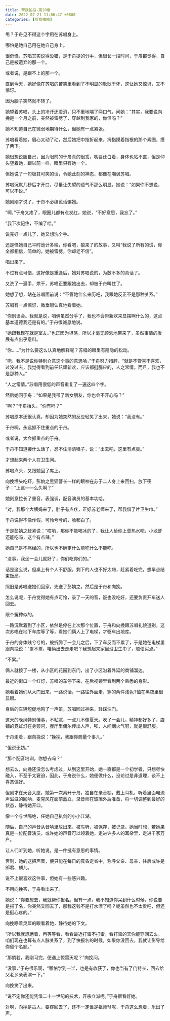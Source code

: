 ```yaml
---
title: 帮我拍拍-第20章
date: 2022-07-21 11:06:47 +0800
categories: [帮我拍拍]
---
```


甩？于舟见不得这个字用在苏唱身上。

哪怕是她自己用在她自己身上。

很奇怪，苏唱其实说得没错，是于舟提的分手，但很长一段时间，于舟都觉得，自己是被遗弃的那一个。

或者说，是跟不上的那一个。

直到今天，她好像在苏唱的苦笑里看到了不明显的耿耿于怀，这让她又惊讶，又不惊讶。

因为脑子突然就不转了。

她望着苏唱，头上的冷汗还没消，只不重地喘了两口气，问她：“其实，我要说向挽是一个月之前，突然被雷劈了，穿越到我家的，你信吗？”

她不知道自己在微弱地期待什么，但她有一点紧张。

苏唱看着她，眉心又动了动，然后她把中指折起来，拇指摸着指根的那个素圈，摸了两下。

她很想说服自己，因为眼前的于舟真的很乖，嘴唇还白着，身体也站不直，但是仰头望着她，跟以前一样，眼里只有她一个。

但她说了一句极其可笑的话，令她此刻的神态，都像在嘲讽苏唱。

苏唱沉默几秒后才开口，尽量让失望的语气不那么明显，她说：“如果你不想说，可以不说。”

她刚刚才说了，于舟不必编谎话骗她。

“啊，”于舟又疼了，眼圈儿都有点发红，她说，“不好意思，我忘了。”

“我下次记住，不编了哈。”

说完好一点儿了，她又想洗个手。

还是怪她自己平时诡计多端，你看吧，狼来了的故事，又叫“我说了所有的谎，你全都相信，简单的，她被雷劈，你却老不信”。

唱出来了。

不过有点可惜，这好像是重逢后，她对苏唱说的，为数不多的真话了。

又洗了一遍手，烘干，苏唱正要跟她出去，却被于舟叫住了。

她想了想，站在苏唱面前说：“不管她什么来历吧，我跟她反正不是那种关系。”

苏唱有一点惊讶，微垂眼认真地看着她。

“你别误会。我就是说，咱俩虽然分手了，我也不会带新欢来显摆啊什么的，这点基本道德我还是有的。”于舟很诚恳地说。

“她跟我现在就是室友。”也正因为坦荡，所以才毫无顾忌地带来了，虽然事情的发展有点出乎意料。

“你……”为什么要这么认真地解释呢？苏唱的眼里有隐隐的松动。

“呃，我不是说你特别介意这个事的意思哈，”于舟努力措辞，“就是不管喜不喜欢，过没过去，我觉得看到前任炫耀新欢，应该都挺膈应的，人之常情。而且，我也不是那种人。”

“人之常情。”苏唱用很低的声音重复了一遍这四个字。

然后她问于舟：“如果是我带了新女朋友，你也会不开心吗？”

“啊？”于舟抬头，“你有吗？”

苏唱原本还很认真，却因为她突然的反应轻笑了出来，她说：“我没有。”

于舟啊，永远抓不住重点的于舟。

或者说，太会抓重点的于舟。

于舟不知道接什么话了，忍不住清清嗓子，说：“出去吧，这里有点臭。”

才想起来两个人在卫生间。

苏唱点头，又跟她回了席上。

向挽埋头吃虾，彭姠之黑猫警长一样的眼神在苏于二人身上来回扫，放下筷子：“上这——么久啊？”

她刻意拉长了重音，表强调，配音演员的基本功哈。

“对，我那个大姨妈来了，肚子有点疼，正好苏老师来了，帮我借了片卫生巾。”

于舟说得不像作假，可怜兮兮的，脸都白了。

于是彭姠之赶紧说：“哎哟，那你不能喝冰的了，我让人给你上壶热水吧，小龙虾还能吃吗，这个有点辣。”

她自己是不痛经的，所以也不确定什么能吃什么不能吃。

“没事，我坐一会儿就好了，你们吃你们的。”

话是这么说，但桌上有个人不舒服，剩下的人也不好太嗨，赶紧着吃完，想早点结束饭局。

照旧是苏唱送她们回家，先送了彭姠之，然后是于舟和向挽。

怎么说呢，于舟觉得她有点可怜，录了一天的音，饭也没吃好，还要负责开车送人回去。

跟个冤种似的。

一路沉默着到了小区，依然是停在上次那个位置，于舟和向挽跟苏唱礼貌道别，这次苏唱在地下车库等了等，看她们俩人上了电梯，才驱车出地库。

于舟的身体贱兮兮的，被折腾了一会儿之后，下了车反而不累了，于是她在电梯里跟向挽说：“累不累，咱俩出去走走吧？我想起来家里没卫生巾了，顺便买点。”

“不累。”

俩人就按了一楼，从小区的花园到东门，出了小区沿着外延的商铺溜达。

最近的街口一个红灯，苏唱的车停下来，在后视镜里看到两个熟悉的身影。

她看着她们从大门出来，一路说话，一路往外面走，穿的两件浅色T恤在黑夜里很显眼。

身后的车辆短促地鸣了一声笛，苏唱回过神来，轻踩油门。

这天的晚风特别懂事，不粘腻，一点儿不像夏天。吹了一会儿，精神都好多了，店铺的霓虹灯在身旁闪，餐厅里偶尔传出人声，唉，人间烟火气呀，就是很舒服。

于舟走着，跟向挽说：“挽挽，我跟你商量个事儿。”

“但说无妨。”

“那个配音培训，你想去吗？”

想去么，向挽还没怎么考虑过，从到这里开始，她一直都是一个初学者，只想尽快融入，不至于太窘迫，因此，于舟说什么，她便做什么，没论过是非道理，谈不上喜恶偏好。

但刚才在天音大厦，她第一次离开于舟，独自在录音棚，戴上耳机，听着里面电流声滋滋的回响，麦克风在面前矗立，录音师在玻璃外后准备，将一切调整到最好的状态，静待她开口。

像一个与世隔绝，任她自己执剑的小小江湖。

随后，自己的声音从音响里放出来，被聆听，被保存，被记录。她当时想，若她果真是一位配音演员，或许她的声音可以领着她，走进许多人的耳朵里，走进千家万户。

让人们听到她，听她说，是一件挺有意思的事情。

否则，她的这把声音，便只能在每日的晨昏定省中，称呼父亲、母亲，往后或许是郎君、麟儿。

说不上很喜欢这件事，但她有一些感兴趣。

不用向挽答，于舟看出来了。

她说：“你要想去，我就帮你报名。但有一点，我不知道你呆到什么时候，你说要是报了名，你突然又回去了，那我这钱不是打水漂了吗？呃虽然也不太贵吧，但还是挺心疼的。”

向挽睁着灵犀的眼看着她，静待她的下文。

“所以我就琢磨着，再等等看，看看最近打雷不打雷，看打雷的天你能穿回去么。咱们现在也算有点人脉关系了，到了快报名的时候，如果你没回去，我就让彭导给你留个名额。”

“那倘若，我刚习完，便遇上惊雷天呢？”向挽问。

“没事，”于舟很乐观，“哪怕学到一半，也是有收获了，你也当有了门特长，回去给父老乡亲表演一下。”

向挽笑了出来。

“说不定你还能凭借二十一世纪的技术，开宗立派呢。”于舟很看好她。

对啊，向挽是古人，要穿回去了，还不一定谁是祖师爷呢，于舟这么想着，乐出了声。

